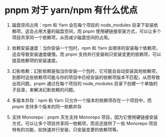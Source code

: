 # pnpm 对于 yarn/npm 有什么优点

1. 磁盘空间占用：npm 和 Yarn 会在每个项目的 node_modules 目录下安装依赖项，这会占用大量的磁盘空间，而 pnpm 使用硬链接安装方式，可以让多个项目共享同一个依赖项，从而减少磁盘空间的占用。

2. 依赖安装速度：当你安装一个包时，npm 和 Yarn 会顺序的安装每个依赖项，这会导致安装速度缓慢。而 pnpm 支持并行安装和只安装变更的依赖项，可以提高依赖项的安装速度。

3. 幻影依赖：幻影依赖是指当你安装一个包时，它可能会自动安装其他依赖项，到那时这些依赖项可能与你的项目中已经安装的依赖项版本不匹配，从而导致出现问题。pnpm 通过在每个项目的 node_modules 目录下创建一个单独的子目录，来解决幻影依赖的问题。

4. 多版本并存：npm 和 Yarn 只允许一个版本的依赖项存在一个项目中，而 pnpm 支持多个版本的同一依赖并存

5. 支持 Monorepo：pnpm 天生支持 Monorepo 项目，因为它使用硬链接安装方式，可以让多个项目共享同一依赖项，而且还提供了一些 Monorepo 项目特有的功能，如快速并行安装，只安装变更的依赖项等。
